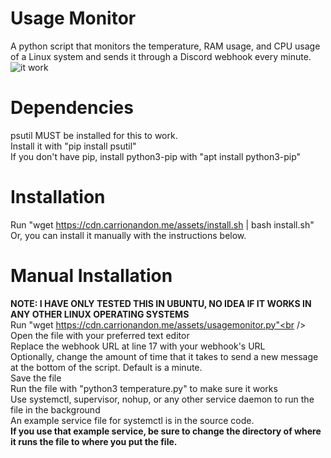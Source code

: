# Usage Monitor
 A python script that monitors the temperature, RAM usage, and CPU usage of a Linux system and sends it through a Discord webhook every minute.<br />
![it work](https://user-images.githubusercontent.com/30084485/223586659-3a030bed-69e8-43c8-8e23-083257df742e.png)<br />

# Dependencies
psutil MUST be installed for this to work.<br />
Install it with "pip install psutil"<br />
If you don't have pip, install python3-pip with "apt install python3-pip"<br />

# Installation
Run "wget https://cdn.carrionandon.me/assets/install.sh | bash install.sh"<br />
Or, you can install it manually with the instructions below.<br />

# Manual Installation
<b>NOTE: I HAVE ONLY TESTED THIS IN UBUNTU, NO IDEA IF IT WORKS IN ANY OTHER LINUX OPERATING SYSTEMS</b><br />
Run "wget https://cdn.carrionandon.me/assets/usagemonitor.py"<br />
Open the file with your preferred text editor<br />
Replace the webhook URL at line 17 with your webhook's URL<br />
Optionally, change the amount of time that it takes to send a new message at the bottom of the script. Default is a minute.<br />
Save the file<br />
Run the file with "python3 temperature.py" to make sure it works<br />
Use systemctl, supervisor, nohup, or any other service daemon to run the file in the background<br />
An example service file for systemctl is in the source code.<br />
<b>If you use that example service, be sure to change the directory of where it runs the file to where you put the file.</b><br />
